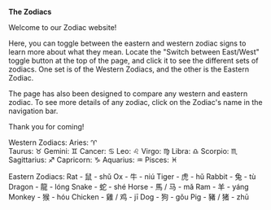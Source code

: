 **The Zodiacs**

Welcome to our Zodiac website!

Here, you can toggle between the eastern and western zodiac signs to learn more about what they mean. Locate the "Switch between East/West" toggle button at the top of the page, and click it to see the different sets of zodiacs. One set is of the Western Zodiacs, and the other is the Eastern Zodiac.

The page has also been designed to compare any western and eastern zodiac. To see more details of any zodiac, click on the Zodiac's name in the navigation bar.

Thank you for coming!

Western Zodiacs:
Aries: ♈︎        
Taurus: ♉︎
Gemini: ♊︎
Cancer: ♋︎
Leo: ♌︎
Virgo: ♍︎
Libra: ♎︎
Scorpio: ♏︎
Sagittarius: ♐︎
Capricorn: ♑︎
Aquarius: ♒︎
Pisces: ♓︎

Eastern Zodiacs:
Rat - 鼠 - shǔ
Ox - 牛 - niú
Tiger - 虎 - hǔ
Rabbit - 兔 - tù
Dragon - 龍 - lóng
Snake - 蛇 - shé
Horse - 馬 / 马 - mǎ
Ram - 羊 - yáng
Monkey - 猴 - hóu
Chicken - 雞 / 鸡 - jī
Dog - 狗 - gǒu
Pig - 豬 / 猪 - zhū


